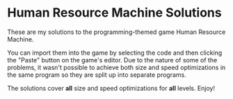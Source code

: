 # Human Resource Machine Solutions
These are my solutions to the programming-themed game Human Resource Machine.

You can import them into the game by selecting the code and then clicking the "Paste" button on the game's editor. Due to the nature of some of the problems, it wasn't possible to achieve both size and speed optimizations in the same program so they are split up into separate programs.

The solutions cover **all** size and speed optimizations for **all** levels. Enjoy! 


